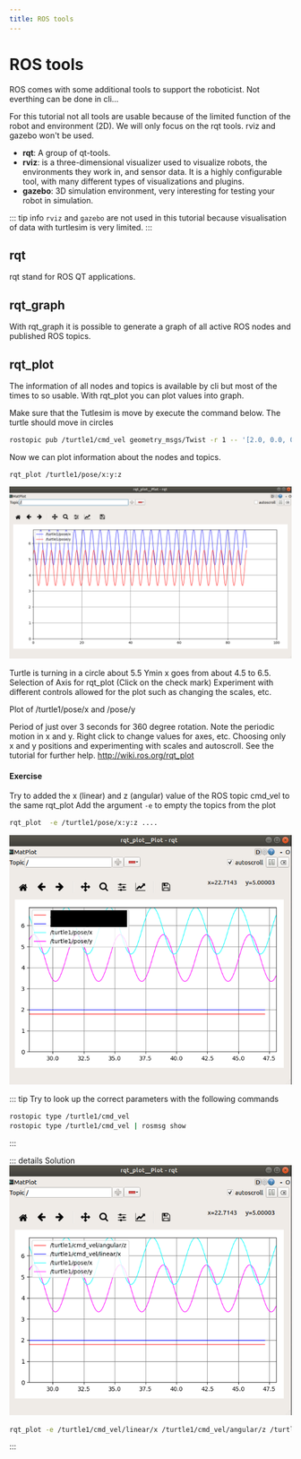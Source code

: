 ```yaml
---
title: ROS tools
---
```

# ROS tools

ROS comes with some additional tools to support the roboticist. Not everthing can be done in cli...

For this tutorial not all tools are usable because of the limited function of the robot and environment (2D).
We will only focus on the rqt tools. rviz and gazebo won't be used.

* **rqt**: A group of qt-tools. 
* **rviz**: is a three-dimensional visualizer used to visualize robots, the environments they work in, and sensor data. 
It is a highly configurable tool, with many different types of visualizations and plugins.
* **gazebo**: 3D simulation environment, very interesting for testing your robot in simulation.

::: tip info
`rviz` and `gazebo` are not used in this tutorial because visualisation of data with turtlesim is very limited.
:::



## rqt

rqt stand for ROS QT applications. 





## rqt_graph
With rqt_graph it is possible to generate a graph of all active ROS nodes and published ROS topics.



## rqt_plot 

The information of all nodes and topics is available by cli but most of the times to so usable. 
With rqt_plot you can plot values into graph.

Make sure that the Tutlesim is move by execute the command below. The turtle should move in circles

```bash
rostopic pub /turtle1/cmd_vel geometry_msgs/Twist -r 1 -- '[2.0, 0.0, 0.0]' '[0.0, 0.0, 1.8]' 
```

Now we can plot information about the nodes and topics. 

```shell
rqt_plot /turtle1/pose/x:y:z 
```
![](./assets/rqt_plot_pose.png)

Turtle is turning in a circle about 5.5 Ymin	x goes from about 4.5 to 6.5. 
Selection of  Axis for rqt_plot  (Click on the check mark) 
Experiment with different  controls allowed for the plot such as changing the scales, etc. 

Plot of /turtle1/pose/x and /pose/y 

Period of just over 3 seconds for 360 degree rotation. Note the periodic motion in x and y. 
Right click to change values for axes, etc. Choosing only x and y positions and experimenting with scales and autoscroll. 
See the tutorial for further help. 
http://wiki.ros.org/rqt_plot 


#### Exercise

Try to added the x (linear) and z (angular) value of the ROS topic cmd_vel to the same rqt_plot
Add the argument `-e` to empty the topics from the plot

```bash
rqt_plot  -e /turtle1/pose/x:y:z ....
```
![](./assets/rqt_plot_pose_cmd_vel.png)

::: tip
Try to look up the correct parameters with the following commands

```bash
rostopic type /turtle1/cmd_vel 
rostopic type /turtle1/cmd_vel | rosmsg show 
```
:::

::: details Solution
![](./assets/img_rqt_plot_pose_cmd_vel.png)
```bash
rqt_plot -e /turtle1/cmd_vel/linear/x /turtle1/cmd_vel/angular/z /turtle1/pose/x:y:z
```
:::


